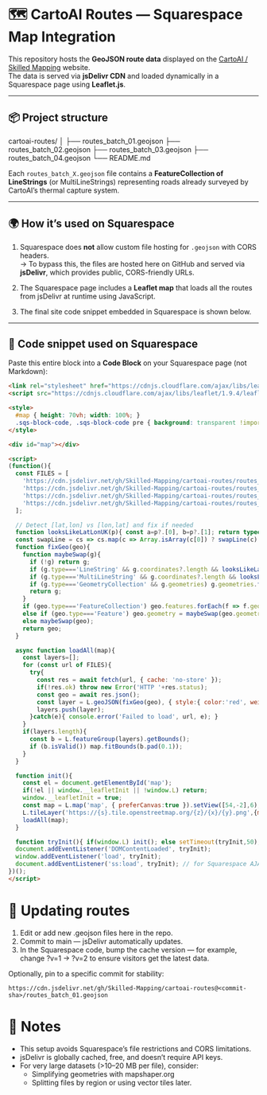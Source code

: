 # 🗺️ CartoAI Routes — Squarespace Map Integration

This repository hosts the **GeoJSON route data** displayed on the [CartoAI / Skilled Mapping](https://www.skilledmapping.com) website.  
The data is served via **jsDelivr CDN** and loaded dynamically in a Squarespace page using **Leaflet.js**.

---

## 📦 Project structure

cartoai-routes/
│
├── routes_batch_01.geojson
├── routes_batch_02.geojson
├── routes_batch_03.geojson
├── routes_batch_04.geojson
└── README.md


Each `routes_batch_X.geojson` file contains a **FeatureCollection of LineStrings** (or MultiLineStrings) representing roads already surveyed by CartoAI’s thermal capture system.

---

## 🌍 How it’s used on Squarespace

1. Squarespace does **not** allow custom file hosting for `.geojson` with CORS headers.  
   → To bypass this, the files are hosted here on GitHub and served via **jsDelivr**, which provides public, CORS-friendly URLs.

2. The Squarespace page includes a **Leaflet map** that loads all the routes from jsDelivr at runtime using JavaScript.

3. The final site code snippet embedded in Squarespace is shown below.

---

## 🧩 Code snippet used on Squarespace

Paste this entire block into a **Code Block** on your Squarespace page (not Markdown):

```html
<link rel="stylesheet" href="https://cdnjs.cloudflare.com/ajax/libs/leaflet/1.9.4/leaflet.css" />
<script src="https://cdnjs.cloudflare.com/ajax/libs/leaflet/1.9.4/leaflet.js" defer></script>

<style>
  #map { height: 70vh; width: 100%; }
  .sqs-block-code, .sqs-block-code pre { background: transparent !important; padding:0 !important; margin:0 !important; border:0 !important; }
</style>

<div id="map"></div>

<script>
(function(){
  const FILES = [
    'https://cdn.jsdelivr.net/gh/Skilled-Mapping/cartoai-routes/routes_batch_01.geojson?v=1',
    'https://cdn.jsdelivr.net/gh/Skilled-Mapping/cartoai-routes/routes_batch_02.geojson?v=1',
    'https://cdn.jsdelivr.net/gh/Skilled-Mapping/cartoai-routes/routes_batch_03.geojson?v=1',
    'https://cdn.jsdelivr.net/gh/Skilled-Mapping/cartoai-routes/routes_batch_04.geojson?v=1'
  ];

  // Detect [lat,lon] vs [lon,lat] and fix if needed
  function looksLikeLatLonUK(p){ const a=p?.[0], b=p?.[1]; return typeof a==='number'&&typeof b==='number'&&a>48&&a<60&&b>-11&&b<4; }
  const swapLine = cs => cs.map(c => Array.isArray(c[0]) ? swapLine(c) : [c[1], c[0]]);
  function fixGeo(geo){
    function maybeSwap(g){
      if (!g) return g;
      if (g.type==='LineString' && g.coordinates?.length && looksLikeLatLonUK(g.coordinates[0])) g.coordinates = swapLine(g.coordinates);
      if (g.type==='MultiLineString' && g.coordinates?.length && looksLikeLatLonUK(g.coordinates[0]?.[0])) g.coordinates = swapLine(g.coordinates);
      if (g.type==='GeometryCollection' && g.geometries) g.geometries.forEach(maybeSwap);
      return g;
    }
    if (geo.type==='FeatureCollection') geo.features.forEach(f => f.geometry = maybeSwap(f.geometry));
    else if (geo.type==='Feature') geo.geometry = maybeSwap(geo.geometry);
    else maybeSwap(geo);
    return geo;
  }

  async function loadAll(map){
    const layers=[];
    for (const url of FILES){
      try{
        const res = await fetch(url, { cache: 'no-store' });
        if(!res.ok) throw new Error('HTTP '+res.status);
        const geo = await res.json();
        const layer = L.geoJSON(fixGeo(geo), { style:{ color:'red', weight:3, opacity:0.9 } }).addTo(map);
        layers.push(layer);
      }catch(e){ console.error('Failed to load', url, e); }
    }
    if(layers.length){
      const b = L.featureGroup(layers).getBounds();
      if (b.isValid()) map.fitBounds(b.pad(0.1));
    }
  }

  function init(){
    const el = document.getElementById('map');
    if(!el || window.__leafletInit || !window.L) return;
    window.__leafletInit = true;
    const map = L.map('map', { preferCanvas:true }).setView([54,-2],6);
    L.tileLayer('https://{s}.tile.openstreetmap.org/{z}/{x}/{y}.png',{maxZoom:19,attribution:'© OpenStreetMap'}).addTo(map);
    loadAll(map);
  }

  function tryInit(){ if(window.L) init(); else setTimeout(tryInit,50); }
  document.addEventListener('DOMContentLoaded', tryInit);
  window.addEventListener('load', tryInit);
  document.addEventListener('ss:load', tryInit); // for Squarespace AJAX navigation
})();
</script>
```

# 🔁 Updating routes

1. Edit or add new .geojson files here in the repo.
2. Commit to main — jsDelivr automatically updates.
3. In the Squarespace code, bump the cache version — for example,
change ?v=1 → ?v=2 to ensure visitors get the latest data.

Optionally, pin to a specific commit for stability:
```
https://cdn.jsdelivr.net/gh/Skilled-Mapping/cartoai-routes@<commit-sha>/routes_batch_01.geojson
```

# 🧠 Notes

* This setup avoids Squarespace’s file restrictions and CORS limitations.
* jsDelivr is globally cached, free, and doesn’t require API keys.
* For very large datasets (>10–20 MB per file), consider:
  * Simplifying geometries with mapshaper.org
  * Splitting files by region or using vector tiles later.
